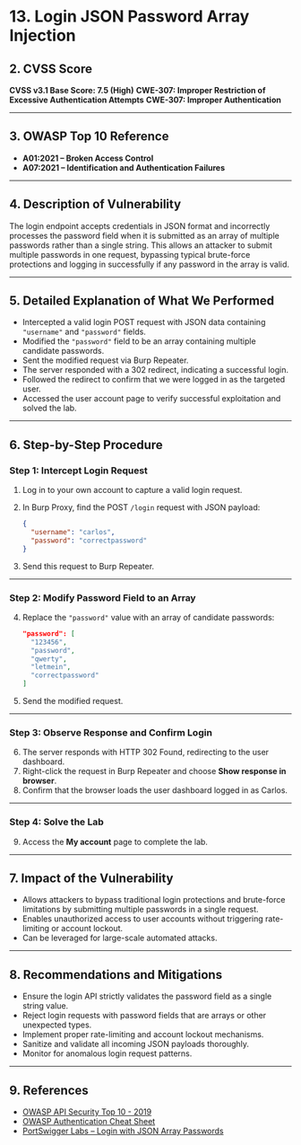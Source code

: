 
# 13. Login JSON Password Array Injection

## 2. CVSS Score

**CVSS v3.1 Base Score: 7.5 (High)**
**CWE-307: Improper Restriction of Excessive Authentication Attempts**
**CWE-307: Improper Authentication**

---

## 3. OWASP Top 10 Reference

* **A01:2021 – Broken Access Control**
* **A07:2021 – Identification and Authentication Failures**

---

## 4. Description of Vulnerability

The login endpoint accepts credentials in JSON format and incorrectly processes the password field when it is submitted as an array of multiple passwords rather than a single string. This allows an attacker to submit multiple passwords in one request, bypassing typical brute-force protections and logging in successfully if any password in the array is valid.

---

## 5. Detailed Explanation of What We Performed

* Intercepted a valid login POST request with JSON data containing `"username"` and `"password"` fields.
* Modified the `"password"` field to be an array containing multiple candidate passwords.
* Sent the modified request via Burp Repeater.
* The server responded with a 302 redirect, indicating a successful login.
* Followed the redirect to confirm that we were logged in as the targeted user.
* Accessed the user account page to verify successful exploitation and solved the lab.

---

## 6. Step-by-Step Procedure

### Step 1: Intercept Login Request

1. Log in to your own account to capture a valid login request.
2. In Burp Proxy, find the POST `/login` request with JSON payload:

   ```json
   {
     "username": "carlos",
     "password": "correctpassword"
   }
   ```
3. Send this request to Burp Repeater.

---

### Step 2: Modify Password Field to an Array

4. Replace the `"password"` value with an array of candidate passwords:

   ```json
   "password": [
     "123456",
     "password",
     "qwerty",
     "letmein",
     "correctpassword"
   ]
   ```
5. Send the modified request.

---

### Step 3: Observe Response and Confirm Login

6. The server responds with HTTP 302 Found, redirecting to the user dashboard.
7. Right-click the request in Burp Repeater and choose **Show response in browser**.
8. Confirm that the browser loads the user dashboard logged in as Carlos.

---

### Step 4: Solve the Lab

9. Access the **My account** page to complete the lab.

---

## 7. Impact of the Vulnerability

* Allows attackers to bypass traditional login protections and brute-force limitations by submitting multiple passwords in a single request.
* Enables unauthorized access to user accounts without triggering rate-limiting or account lockout.
* Can be leveraged for large-scale automated attacks.

---

## 8. Recommendations and Mitigations

* Ensure the login API strictly validates the password field as a single string value.
* Reject login requests with password fields that are arrays or other unexpected types.
* Implement proper rate-limiting and account lockout mechanisms.
* Sanitize and validate all incoming JSON payloads thoroughly.
* Monitor for anomalous login request patterns.

---

## 9. References

* [OWASP API Security Top 10 - 2019](https://owasp.org/www-project-api-security/)
* [OWASP Authentication Cheat Sheet](https://cheatsheetseries.owasp.org/cheatsheets/Authentication_Cheat_Sheet.html)
* [PortSwigger Labs – Login with JSON Array Passwords](https://portswigger.net/web-security/authentication/json-login-array)

